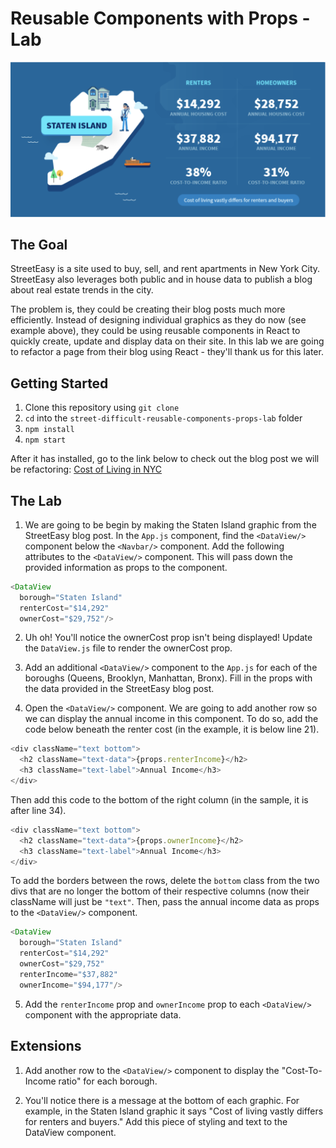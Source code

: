 # Reusable Components with Props - Lab

![street easy](example.png)

## The Goal
StreetEasy is a site used to buy, sell, and rent apartments in New York City. StreetEasy also leverages both public and in house data to publish a blog about real estate trends in the city.

The problem is, they could be creating their blog posts much more efficiently. Instead of designing individual graphics as they do now (see example above), they could be using reusable components in React to quickly create, update and display data on their site. In this lab we are going to refactor a page from their blog using React - they'll thank us for this later.

## Getting Started

1. Clone this repository using `git clone`
2. `cd` into the `street-difficult-reusable-components-props-lab` folder
3. `npm install`
4. `npm start`

After it has installed, go to the link below to check out the blog post we will be refactoring:
[Cost of Living in NYC](https://streeteasy.com/blog/cost-of-living-nyc-income-housing-all-5-boroughs/)


## The Lab
1. We are going to be begin by making the Staten Island graphic from the StreetEasy blog post. In the `App.js` component, find the `<DataView/>` component below the `<Navbar/>` component. Add the following attributes to the `<DataView/>` component. This will pass down the provided information as props to the component.

```javascript
<DataView
  borough="Staten Island"
  renterCost="$14,292"
  ownerCost="$29,752"/>
```

2. Uh oh! You'll notice the ownerCost prop isn't being displayed! Update the `DataView.js` file to render the ownerCost prop.

3. Add an additional `<DataView/>` component to the `App.js` for each of the boroughs (Queens, Brooklyn, Manhattan, Bronx). Fill in the props with the data provided in the StreetEasy blog post.

4. Open the `<DataView/>` component. We are going to add another row so we can display the annual income in this component. To do so, add the code below beneath the renter cost (in the example, it is below line 21).

```javascript
<div className="text bottom">
  <h2 className="text-data">{props.renterIncome}</h2>
  <h3 className="text-label">Annual Income</h3>
</div>
```

Then add this code to the bottom of the right column (in the sample, it is after line 34). 

```javascript
<div className="text bottom">
  <h2 className="text-data">{props.ownerIncome}</h2>
  <h3 className="text-label">Annual Income</h3>
</div>
```

To add the borders between the rows, delete the `bottom` class from the two divs that are no longer the bottom of their respective columns (now their className will just be `"text"`. Then, pass the annual income data as props to the `<DataView/>` component.

```javascript
<DataView
  borough="Staten Island"
  renterCost="$14,292"
  ownerCost="$29,752"
  renterIncome="$37,882"
  ownerIncome="$94,177"/>
```

5. Add the `renterIncome` prop and `ownerIncome` prop to each `<DataView/>` component with the appropriate data.

## Extensions

1. Add another row to the `<DataView/>` component to display the "Cost-To-Income ratio" for each borough.

2. You'll notice there is a message at the bottom of each graphic. For example, in the Staten Island graphic it says "Cost of living vastly differs for renters and buyers." Add this piece of styling and text to the DataView component.
